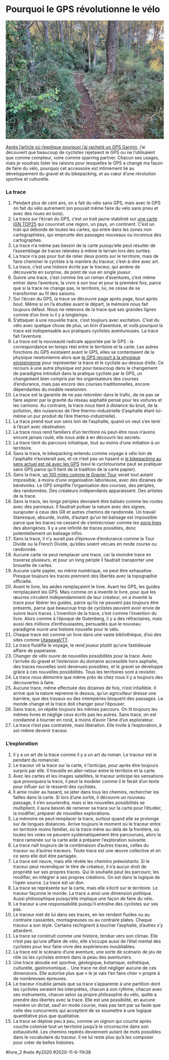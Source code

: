 # Pourquoi le GPS révolutionne le vélo

![La trace](_i/IMG_4004-1.webp)

[Après l’article où j’explique pourquoi j’ai racheté un GPS Garmin](../10/pourquoi-jai-rachete-gps-garmin.md), j’ai découvert que beaucoup de cyclistes rejetaient le GPS ou ne l’utilisaient que comme compteur, voire comme sparring partner. Chacun ses usages, mais je voudrais lister les raisons pour lesquelles le GPS a changé ma façon de faire du vélo, pourquoi cet accessoire est intimement lié au développement du gravel et du bikepacking, et au cœur d’une révolution sportive et culturelle.

### La trace

1. Pendant plus de cent ans, on a fait du vélo sans GPS, mais avec le GPS on fait du vélo autrement (on pouvait même faire du vélo sans pneu et avec des roues en bois).
2. La trace sur l’écran du GPS, c’est un trait jaune stabiloté sur [une carte IGN TOP25](https://ignrando.fr/boutique/top-25-serie-bleue.html) qui couvrirait une région, un pays, un continent. C’est un trait qui déborde de toutes les cartes, qui entre dans les zones non cartographiées, qui emprunte des passages nouveaux ou inconnus des cartographes.
3. La trace n’a même pas besoin de la carte puisqu’elle peut résulter de l’assemblage de traces relevées à même le terrain lors des sorties.
4. La trace n’a pas pour but de relier deux points sur le territoire, mais de faire cheminer le cycliste à la manière du traceur, c’est-à-dire avec art.
5. La trace, c’est une histoire écrite par le traceur, qui amène de découverte en surprise, de point de vue en single joueur.
6. Suivre une trace, c’est comme lire un roman d’aventures, c’est même entrer dans l’aventure, la vivre à son tour et pour la première fois, parce que si la trace ne change pas, le territoire, lui, ne cesse de se transformer au fil des saisons.
7. Sur l’écran du GPS, la trace se découvre page après page, bout après bout. Même si on l’a étudiée avant le départ, la mémoire nous fait toujours défaut. Nous ne retenons de la trace que ses grandes lignes comme d’un livre lu il y a longtemps.
8. S’attaquer à une nouvelle trace, c’est toujours avec excitation. C’est du vélo avec quelque chose de plus, un brin d’aventure, et voilà pourquoi la trace est indispensable aux pratiques cyclistes aventureuses. La trace fait l’aventure.
9. La trace est la nouveauté radicale apportée par le GPS : la correspondance en temps réel entre le territoire et la carte. Les autres fonctions du GPS existaient avant le GPS, elles se contentaient de la physique newtonienne alors que [le GPS recourt à la physique einsteinienne](https://www.lemonde.fr/les-decodeurs/article/2015/11/27/comment-la-theorie-de-la-relativite-d-einstein-a-change-nos-vies_4819236_4355770.html) pour représenter la trace et le cycliste au-dessus d’elle. Ce recours à une autre physique est pour beaucoup dans le changement de paradigme introduit dans la pratique cycliste par le GPS, un changement bien compris par les organisateurs des courses d’endurance, mais pas encore des courses traditionnelles, encore dépendantes du modèle newtonien.
10. La trace est la garantie de ne pas retomber dans le trafic, de ne pas se faire aspirer par la gravité du réseau asphalté pensé pour les voitures et les camions. Au contraire, la trace nous tient à distance du bruit, de la pollution, des nuisances de l’ère thermo-industrielle (l’asphalte étant lui-même un pur produit de l’ère thermo-industrielle).
11. La trace prend tout son sens loin de l’asphalte, quand on veut s’en tenir à l’écart avec obstination.
12. La trace nous rend familiers d’un territoire où peut-être nous n’avons encore jamais roulé, elle nous aide à en découvrir les secrets.
13. La trace tient du parcours initiatique, tout au moins d’une initiation à un territoire.
14. Sans la trace, le bikepacking entendu comme voyage à vélo loin de l’asphalte n’existerait pas, et ce n’est pas un hasard si [le bikepacking au sens actuel est né avec les GPS](../../2019/4/une-breve-histoire-du-bikepacking.md) (seul le cyclotourisme peut se pratiquer sans GPS parce qu’il tient de la tradition de la carte papier).
15. Sans la trace, [un 100 miles comme le Gravier Tour](../10/mini-aventure-gravel-de-la-nuit-a-la-nuit.md) serait tout autant impossible, à moins d’une organisation laborieuse, avec des dizaines de bénévoles. Le GPS simplifie l’organisation des courses, des périples, des randonnées. Des créateurs indépendants apparaissent. Des artistes de la trace.
16. Sans la trace, les longs périples devraient être balisés comme les routes avec des panneaux. Il faudrait polluer la nature avec des signes, surajouter à ceux des GR et autres chemins de randonnée. Un travail titanesque, absurde, inutile, d’autant qu’un tel balisage est impossible parce que les traces ne cessent de s’entrecroiser comme les [song lines](https://en.wikipedia.org/wiki/Songline) des aborigènes. Il y a une infinité de traces possibles, donc potentiellement un balisage infini.
17. Sans la trace, il n’y aurait pas d’épreuve d’endurance comme la Tour Divide ou la French Divide, qu’elles soient vécues en mode course ou randonnée.
18. Aucune carte ne peut remplacer une trace, car la moindre trace en traverse plusieurs, et pour un long périple il faudrait transporter une brouette de cartes.
19. Aucune carte papier, ou même numérique, ne peut être exhaustive. Presque toujours les traces prennent des libertés avec la topographie officielle.
20. Avant le livre, les aèdes remplaçaient le livre. Avant les GPS, les guides remplaçaient les GPS. Mais comme on a inventé le livre, pour que les œuvres circulent indépendamment de leur créateur, on a inventé la trace pour libérer les guides, parce qu’ils ne peuvent pas toujours être présents, parce que beaucoup trop de cyclistes peuvent avoir envie de suivre leurs traces. L’invention de la trace, c’est comme l’invention du livre. Alors comme à l’époque de Gutenberg, il y a des réfractaires, mais aussi des millions d’enthousiastes, persuadés que le nouveau paradigme ouvre une histoire nouvelle pour le vélo.
21. Chaque trace est comme un livre dans une vaste bibliothèque, d’où des sites comme [UtagawaVTT](https://www.utagawavtt.com/).
22. La trace fluidifie le voyage, le rend joueur plutôt qu’une fastidieuse affaire de paperasse.
23. Changer de vélo ouvre de nouvelles possibilités pour la trace. Avec l’arrivée du gravel et l’extension du domaine accessible hors asphalte, des traces nouvelles sont devenues possibles, et le gravel se développe grâce à ces nouvelles possibilités. Tous les territoires sont à revisiter.
24. La trace nous démontre que même près de chez nous il y a toujours des découvertes à faire.
25. Aucune trace, même effectuée des dizaines de fois, n’est infaillible. Il arrive que la nature reprenne le dessus, qu’un agriculteur dresse une barrière, que des travaux ou des intempéries bloquent des passages. Le monde change et la trace doit changer pour l’épouser.
26. Sans trace, on répète toujours les mêmes parcours. On lit toujours les mêmes livres et néglige ceux écrits pas les autres. Sans trace, on est condamné à tourner en rond, à moins d’avoir l’âme d’un explorateur.
27. La trace n’est pas contrainte, mais libération. Elle invite à l’exploration, à soi-même devenir traceur.

### L’exploration

1. Il y a un art de la trace comme il y a un art du roman. Le traceur est le pendant du romancier.
2. Le traceur vit la trace sur la carte, il l’anticipe, pour après être toujours surpris par elle. Il travaille en aller-retour entre le territoire et la carte.
3. Avec les cartes et les images satellites, le traceur anticipe les sensations que provoquera la trace, il peut la modeler comme il le ferait d’un texte pour influer sur le ressenti des cyclistes.
4. Il aime rouler au hasard, se jeter dans tous les chemins, rechercher les failles dans la carte. Si lors d’une sortie, il découvre un nouveau passage, il s’en souviendra, mais si les nouvelles possibilités se multiplient, il aura besoin de ramener sa trace sur la carte pour l’étudier, la modifier, préparer de nouvelles explorations.
5. La mémoire ne peut remplacer la trace, surtout quand elle se prolonge sur de longues distances. Arrive toujours le moment où le traceur entre en territoire moins familier, où la trace mène au-delà de la frontière, où toutes les voies ne peuvent systématiquement être parcourues, alors la trace ramenée sur la carte aide à préparer l’exploration suivante.
6. La trace naît toujours de la combinaison d’autres traces, celles du traceur ou d’autres traceurs. Toute trace est une œuvre collective et en ce sens elle doit être partagée.
7. La trace est neuve, mais elle révèle les chemins préexistants. Si le traceur peut revendiquer le titre de créateur, il n’a aucun droit de propriété sur ses propres traces. Qui le souhaite peut les parcourir, les modifier, en intégrer à ses propres créations. On est dans la logique de l’open source. La trace est un don.
8. La trace se représente sur la carte, mais elle s’écrit sur le territoire. Le traceur façonne le monde. La trace a ainsi une dimension politique. Aussi philosophique puisqu’elle implique une façon de faire du vélo.
9. Le traceur a une responsabilité puisqu’il entraîne des cyclistes sur ses pas.
10. Le traceur met de lui dans ses traces, en les rendant fluides ou au contraire cassantes, montagneuses ou au contraire plates. Chaque traceur a son style. Certains rechignent à toucher l’asphalte, d’autres s’y attardent.
11. La trace se construit comme une histoire, tendue vers son climax. Elle n’est pas qu’une affaire de vélo, elle s’occupe aussi de l’état mental des cyclistes pour leur faire vivre des expériences inoubliables.
12. La trace est le scénario d’une aventure, une sorte de scénario de jeu de rôle où les cyclistes entrent dans la peau des aventuriers.
13. Une trace aboutie est sportive, géologique, botanique, esthétique, culturelle, gastronomique… Une trace ne doit négliger aucune de ces dimensions. Elle autorise plus que « le je vais t’en faire chier » propre à de nombreuses épreuves.
14. Le traceur n’oublie jamais que sa trace s’apparente à une partition dont les cyclistes seraient les interprètes, chacun à son rythme, chacun avec ses instruments, chacun selon sa propre philosophie du vélo, quitte a prendre des libertés avec la trace. Elle est une possibilité, en aucune manière un dictat, sauf en mode course, mais pas tant par sa faute que celle des concurrents qui acceptent de se soumettre à une logique quantitative plus que qualitative.
15. La trace se déploie peu à peu, comme un oignon qui couche après couche colonise tout un territoire jusqu’à le circonscrire dans son exhaustivité. Les chemins repérés deviennent autant de mots possibles dans le vocabulaire du traceur. Il ne lui reste plus qu’à les composer pour créer de belles histoires.


#livre_2 #velo #y2020 #2020-11-6-11h38
